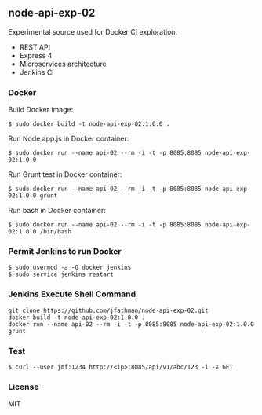 ## node-api-exp-02 ##

  Experimental source used for Docker CI exploration.

  * REST API
  * Express 4
  * Microservices architecture
  * Jenkins CI

### Docker ###

Build Docker image:

    $ sudo docker build -t node-api-exp-02:1.0.0 .

Run Node app.js in Docker container:

    $ sudo docker run --name api-02 --rm -i -t -p 8085:8085 node-api-exp-02:1.0.0

Run Grunt test in Docker container:

    $ sudo docker run --name api-02 --rm -i -t -p 8085:8085 node-api-exp-02:1.0.0 grunt

Run bash in Docker container:

    $ sudo docker run --name api-02 --rm -i -t -p 8085:8085 node-api-exp-02:1.0.0 /bin/bash

### Permit Jenkins to run Docker ###

    $ sudo usermod -a -G docker jenkins
    $ sudo service jenkins restart

### Jenkins Execute Shell Command ###

    git clone https://github.com/jfathman/node-api-exp-02.git
    docker build -t node-api-exp-02:1.0.0 .
    docker run --name api-02 --rm -i -t -p 8085:8085 node-api-exp-02:1.0.0 grunt

### Test ###

    $ curl --user jmf:1234 http://<ip>:8085/api/v1/abc/123 -i -X GET

### License ###

  MIT
